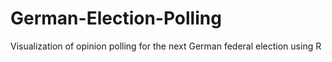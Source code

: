 # German-Election-Polling
Visualization of opinion polling for the next German federal election using R

